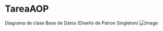 # TareaAOP
Diagrama de clase Base de Datos (Diseño de Patron Singleton)
![Image](https://github.com/user-attachments/assets/dcf21122-b598-47c5-a69c-88556e1ad5a3)